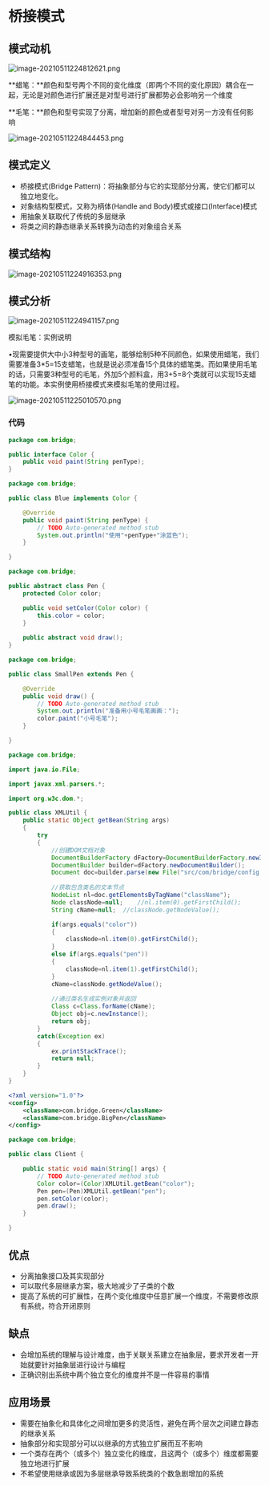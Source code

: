 # 桥接模式


<!--more-->

## 模式动机

![image-20210511224812621.png](./images/image-20210511224812621.png)

**蜡笔：**颜色和型号两个不同的变化维度（即两个不同的变化原因）耦合在一起，无论是对颜色进行扩展还是对型号进行扩展都势必会影响另一个维度

**毛笔：**颜色和型号实现了分离，增加新的颜色或者型号对另一方没有任何影响

![image-20210511224844453.png](./images/image-20210511224844453.png)

## 模式定义

- 桥接模式(Bridge Pattern)：将抽象部分与它的实现部分分离，使它们都可以独立地变化。
- 对象结构型模式，又称为柄体(Handle and Body)模式或接口(Interface)模式
- 用抽象关联取代了传统的多层继承
- 将类之间的静态继承关系转换为动态的对象组合关系

## 模式结构

![image-20210511224916353.png](./images/image-20210511224916353.png)

## 模式分析

![image-20210511224941157.png](./images/image-20210511224941157.png)

模拟毛笔：实例说明

•现需要提供大中小3种型号的画笔，能够绘制5种不同颜色，如果使用蜡笔，我们需要准备3*5=15支蜡笔，也就是说必须准备15个具体的蜡笔类。而如果使用毛笔的话，只需要3种型号的毛笔，外加5个颜料盒，用3+5=8个类就可以实现15支蜡笔的功能。本实例使用桥接模式来模拟毛笔的使用过程。

![image-20210511225010570.png](./images/image-20210511225010570.png)

### 代码

```java
package com.bridge;

public interface Color {
	public void paint(String penType);
}

```

```java
package com.bridge;

public class Blue implements Color {

	@Override
	public void paint(String penType) {
		// TODO Auto-generated method stub
		System.out.println("使用"+penType+"涂蓝色");
	}

}
```

```java
package com.bridge;

public abstract class Pen {
	protected Color color;

	public void setColor(Color color) {
		this.color = color;
	}
	
	public abstract void draw();
}

```

```java
package com.bridge;

public class SmallPen extends Pen {

	@Override
	public void draw() {
		// TODO Auto-generated method stub
		System.out.println("准备用小号毛笔画画：");
		color.paint("小号毛笔");
	}

}

```

```java
package com.bridge;

import java.io.File;

import javax.xml.parsers.*;

import org.w3c.dom.*;

public class XMLUtil {
	public static Object getBean(String args)
	{
		try
		{
			//创建DOM文档对象
			DocumentBuilderFactory dFactory=DocumentBuilderFactory.newInstance();
			DocumentBuilder builder=dFactory.newDocumentBuilder();
			Document doc=builder.parse(new File("src/com/bridge/config.xml"));
			
			//获取包含类名的文本节点
			NodeList nl=doc.getElementsByTagName("className");
			Node classNode=null;	//nl.item(0).getFirstChild();
			String cName=null;	//classNode.getNodeValue();

			if(args.equals("color"))
			{
				classNode=nl.item(0).getFirstChild();
			}
			else if(args.equals("pen"))
			{
				classNode=nl.item(1).getFirstChild();
			}
			cName=classNode.getNodeValue();
			
			//通过类名生成实例对象并返回
			Class c=Class.forName(cName);
			Object obj=c.newInstance();
			return obj;
		}
		catch(Exception ex)
		{
			ex.printStackTrace();
			return null;
		}
	}
}

```

```xml
<?xml version="1.0"?>
<config>
	<className>com.bridge.Green</className>
	<className>com.bridge.BigPen</className>
</config>
```

```java
package com.bridge;

public class Client {

	public static void main(String[] args) {
		// TODO Auto-generated method stub
		Color color=(Color)XMLUtil.getBean("color");
		Pen pen=(Pen)XMLUtil.getBean("pen");
		pen.setColor(color);
		pen.draw();
	}

}

```



## 优点

- 分离抽象接口及其实现部分
- 可以取代多层继承方案，极大地减少了子类的个数
- 提高了系统的可扩展性，在两个变化维度中任意扩展一个维度，不需要修改原有系统，符合开闭原则

## 缺点

- 会增加系统的理解与设计难度，由于关联关系建立在抽象层，要求开发者一开始就要针对抽象层进行设计与编程
- 正确识别出系统中两个独立变化的维度并不是一件容易的事情

## 应用场景

- 需要在抽象化和具体化之间增加更多的灵活性，避免在两个层次之间建立静态的继承关系
- 抽象部分和实现部分可以以继承的方式独立扩展而互不影响
- 一个类存在两个（或多个）独立变化的维度，且这两个（或多个）维度都需要独立地进行扩展
- 不希望使用继承或因为多层继承导致系统类的个数急剧增加的系统
